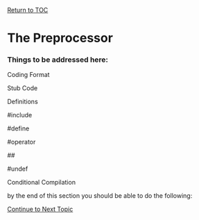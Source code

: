 <a href="https://github.com/CyberTrainingUSAF/05-C-Programming/blob/master/00-Table-of-Contents.md" rel="Return to TOC"> Return to TOC </a>

# The Preprocessor

### Things to be addressed here:

Coding Format

Stub Code

Definitions

\#include

\#define

\#operator

\#\#

\#undef

Conditional Compilation



by the end of this section you should be able to do the following:

<a href="https://github.com/CyberTrainingUSAF/05-C-Programming/blob/master/10_Preprocessor/01_coding_style_guide.md" rel="Continue to Next Topic"> Continue to Next Topic </a>


